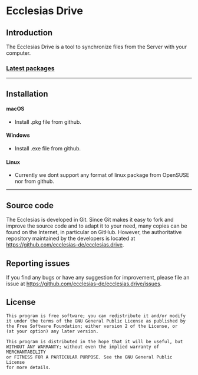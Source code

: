 # Ecclesias Drive 

## Introduction

The Ecclesias Drive is a tool to synchronize files from the Server
with your computer.


### [Latest packages](https://github.com/ecclesias-de/ecclesias.drive/releases)

---

## Installation 

#### macOS 

- Install .pkg file from github.

#### Windows

- Install .exe file from github.

#### Linux
- Currently we dont support any format of linux package from OpenSUSE nor from github.

---

## Source code

The Ecclesias is developed in Git. Since Git makes it easy to
fork and improve the source code and to adapt it to your need, many copies
can be found on the Internet, in particular on GitHub. However, the
authoritative repository maintained by the developers is located at
https://github.com/ecclesias-de/ecclesias.drive.

## Reporting issues 

If you find any bugs or have any suggestion for improvement, please
file an issue at https://github.com/ecclesias-de/ecclesias.drive/issues.

## License

    This program is free software; you can redistribute it and/or modify
    it under the terms of the GNU General Public License as published by
    the Free Software Foundation; either version 2 of the License, or
    (at your option) any later version.

    This program is distributed in the hope that it will be useful, but
    WITHOUT ANY WARRANTY; without even the implied warranty of MERCHANTABILITY
    or FITNESS FOR A PARTICULAR PURPOSE. See the GNU General Public License
    for more details.


